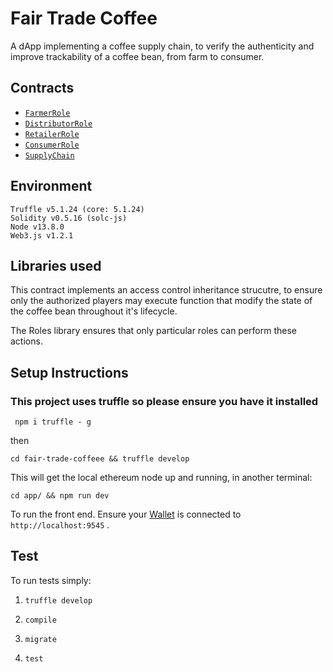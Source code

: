 <!-- @format -->

# Fair Trade Coffee

A dApp implementing a coffee supply chain, to verify the authenticity and improve trackability of a coffee bean, from farm to consumer.

## Contracts

- [`FarmerRole`](https://rinkeby.etherscan.io/address/0x65633987f310725a0a238cd3efb3600d2623fc91#code)
- [`DistributorRole`](https://rinkeby.etherscan.io/address/0x411b881053430c1dde640704ef88c1344b55f196#code)
- [`RetailerRole`](https://rinkeby.etherscan.io/address/0xecd75cf539135ec1d2947c959e9d3e6e739b82a7#code)
- [`ConsumerRole`](https://rinkeby.etherscan.io/address/0xf4e923a45a0a07bb0657dd72afc5692011190bd4#code)
- [`SupplyChain`](https://rinkeby.etherscan.io/address/0x50e866df867028ea06026d5047df3c5f7a000e75#code)

## Environment

```
Truffle v5.1.24 (core: 5.1.24)
Solidity v0.5.16 (solc-js)
Node v13.8.0
Web3.js v1.2.1
```

## Libraries used

This contract implements an access control inheritance strucutre, to ensure only the authorized players may execute function that modify the state of the coffee bean throughout it's lifecycle.

The Roles library ensures that only particular roles can perform these actions.

## Setup Instructions

### This project uses truffle so please ensure you have it installed

```
 npm i truffle - g
```

then

```
cd fair-trade-coffeee && truffle develop
```

This will get the local ethereum node up and running, in another terminal:

```
cd app/ && npm run dev
```

To run the front end. Ensure your [Wallet](https://metamask.io/) is connected to `http://localhost:9545` .

## Test

To run tests simply:

1.  `truffle develop`

2.  `compile`

3.  `migrate`

4.  `test`
